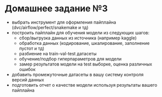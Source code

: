 # Домашнее задание №3

- выбрать инструмент для оформления пайплайна (dvc/airflow/perfect/snakemake и тд)
- построить пайплайн для обучения модели из следующих шагов: 
  - сбор/выгрузка данных из источника (например kaggle)
  - обработка данных (кодирование, шкалирование, заполнение пустот и тд)
  - разбиение на train-val-test датасеты
  - обучение/подбор гиперпараметров для модели
  - замер результатов модели на test выборке, оценка различных ошибок
- добавить промежуточные датасеты в вашу систему контроля версий данных
- подготовить отчет о качестве модели используя результаты вашего пайплайна
